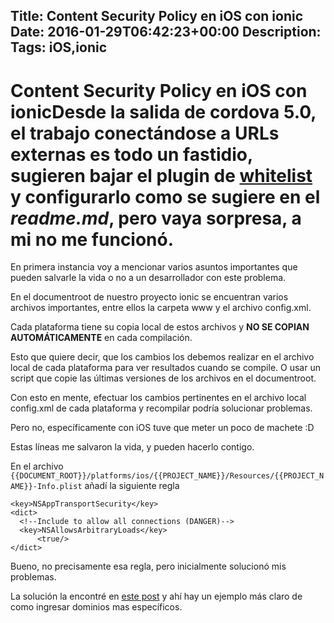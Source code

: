 Title: Content Security Policy en iOS con ionic
Date: 2016-01-29T06:42:23+00:00
Description: 
Tags: iOS,ionic
---
# Content Security Policy en iOS con ionicDesde la salida de cordova 5.0, el trabajo conectándose a URLs externas es todo un fastidio, sugieren bajar el plugin de [whitelist](https://github.com/apache/cordova-plugin-whitelist) y configurarlo como se sugiere en el *readme.md*, pero vaya sorpresa, a mi no me funcionó.

En primera instancia voy a mencionar varios asuntos importantes que pueden salvarle la vida o no a un desarrollador con este problema.

En el documentroot de nuestro proyecto ionic se encuentran varios archivos importantes, entre ellos la carpeta www y el archivo config.xml.

Cada plataforma tiene su copia local de estos archivos y **NO SE COPIAN AUTOMÁTICAMENTE** en cada compilación. 

Esto que quiere decir, que los cambios los debemos realizar en el archivo local de cada plataforma para ver resultados cuando se compile. O usar un script que copie las últimas versiones de los archivos en el documentroot.

Con esto en mente, efectuar los cambios pertinentes en el archivo local config.xml de cada plataforma y recompilar podría solucionar problemas.

Pero no, específicamente con iOS tuve que meter un poco de machete :D

Estas líneas me salvaron la vida, y pueden hacerlo contigo.

En el archivo `{{DOCUMENT_ROOT}}/platforms/ios/{{PROJECT_NAME}}/Resources/{{PROJECT_NAME}}-Info.plist` añadí la siguiente regla
```
<key>NSAppTransportSecurity</key>
<dict>
  <!--Include to allow all connections (DANGER)-->
  <key>NSAllowsArbitraryLoads</key>
      <true/>
</dict>
```

Bueno, no precisamente esa regla, pero inicialmente solucionó mis problemas.

La solución la encontré en [este post](http://stackoverflow.com/questions/31254725/transport-security-has-blocked-a-cleartext-http) y ahí hay un ejemplo más claro de como ingresar dominios mas específicos.